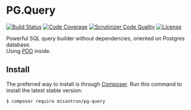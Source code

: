 # PG.Query

[![Build Status](https://img.shields.io/travis/misantron/pg-query.svg?style=flat-square&maxAge=2592000)](https://travis-ci.org/misantron/pg-query)
[![Code Coverage](https://img.shields.io/scrutinizer/coverage/g/misantron/pg-query.svg?style=flat-square)](https://scrutinizer-ci.com/g/misantron/pg-query)
[![Scrutinizer Code Quality](https://img.shields.io/scrutinizer/g/misantron/pg-query.svg?style=flat-square)](https://scrutinizer-ci.com/g/misantron/pg-query)
[![License](https://img.shields.io/github/license/newmediatech/pg-query.svg?style=flat-square)](https://github.com/misantron/pg-query)

Powerful SQL query builder without dependencies, oriented on Postgres database.  
Using [PDO](http://php.net/PDO) inside. 

## Install

The preferred way to install is through [Composer](https://getcomposer.org).
Run this command to install the latest stable version:

```shell
$ composer require misantron/pg-query
```